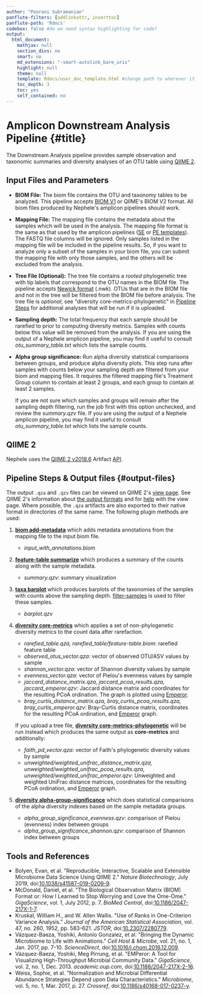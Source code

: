 ```yaml
---
author: "Poorani Subramanian"
panflute-filters: [addlinkattr, inserttoc]
panflute-path: 'Rdocs'
codebox: false #do we need syntax highlighting for code?
output:
  html_document:
    mathjax: null
    section_divs: no
    smart: no
    md_extensions: "-smart-autolink_bare_uris"
    highlight: null
    theme: null
    template: Rdocs/user_doc_template.html #change path to wherever it is
    toc_depth: 3
    toc: yes
    self_contained: no
---
```


# Amplicon Downstream Analysis Pipeline {#title}

The Downstream Analysis pipeline provides sample observation and taxonomic summaries and diversity analyses of an OTU table using [QIIME 2](https://qiime2.org).

## Input Files and Parameters

- **BIOM File:** The biom file contains the OTU and taxonomy tables to be analyzed.  This pipeline accepts [BIOM V1](http://biom-format.org/documentation/format_versions/biom-1.0.html) or QIIME's BIOM V2 format.  All biom files produced by Nephele's amplicon pipelines should work.

- **Mapping File:** The mapping file contains the metadata about the samples which will be used in the analysis.  The mapping file format is the same as that used by the amplicon pipelines (<a href="{{ se_map_url }}" target="_blank" rel="noopener noreferrer">SE</a> or <a href="{{ pe_map_url }}" target="_blank" rel="noopener noreferrer">PE templates</a>).  The FASTQ file columns will be ignored.  Only samples listed in the mapping file will be included in the pipeline results.  So, if you want to analyze only a subset of the samples in your biom file, you can submit the mapping file with only those samples, and the others will be excluded from the analysis.

- **Tree File (Optional):** The tree file contains a *rooted* phylogenetic tree with tip labels that correspond to the OTU names in the BIOM file.  The pipeline accepts [Newick format](https://en.wikipedia.org/wiki/Newick_format) (.nwk).  OTUs that are in the BIOM file and not in the tree will be filtered from the BIOM file before analysis.  The tree file is *optional*; see "diversity core-metrics-phylogenetic" in [Pipeline Steps](#output-files) for additional analyses that will be run if it is uploaded.

- **Sampling depth:**  The total frequency that each sample should be rarefied to prior to computing diversity metrics.  Samples with counts below this value will be removed from the analysis.  If you are using the output of a Nephele amplicon pipeline, you may find it useful to consult *otu_summary_table.txt* which lists the sample counts.

- **Alpha group significance:** Run alpha diversity statistical comparisons between groups, and produce alpha diversity plots.  This step runs after samples with counts below your sampling depth are filtered from your biom and mapping files.  It requires the filtered mapping file's Treatment Group column to contain at least 2 groups, and each group to contain at least 2 samples.

  If you are not sure which samples and groups will remain after the sampling depth filtering, run the job first with this option unchecked, and review the *summary.qzv* file.  If you are using the output of a Nephele amplicon pipeline, you may find it useful to consult *otu_summary_table.txt* which lists the sample counts.

## QIIME 2

Nephele uses the [QIIME 2 v2018.6](https://docs.qiime2.org/2018.6/) Artifact [API](https://docs.qiime2.org/2018.6/interfaces/artifact-api/).

## Pipeline Steps & Output files {#output-files}

The output `.qza` and `.qzv` files can be viewed on QIIME 2's [view page](https://view.qiime2.org). See QIIME 2's information about [the output formats](https://docs.qiime2.org/2018.6/concepts/#data-files-visualizations) and for [help](https://view.qiime2.org/about) with the view page.  Where possible, the `.qza` artifacts are also exported to their native format in directories of the same name.  The following plugin methods are used:

1. **[biom add-metadata](http://biom-format.org/documentation/adding_metadata.html)** which adds metadata annotations from the mapping file to the input biom file.
   
   - *input_with_annotations.biom*
2. [**feature-table summarize**](https://docs.qiime2.org/2018.6/plugins/available/feature-table/summarize/) which produces a summary of the counts along with the sample metadata.
   
   - *summary.qzv*: summary visualization
3. [**taxa barplot**](https://docs.qiime2.org/2018.6/plugins/available/taxa/barplot/) which produces barplots of the taxonomies of the samples with counts above the sampling depth.  [filter-samples](https://docs.qiime2.org/2018.6/plugins/available/feature-table/filter-samples/) is used to filter these samples.
   
   - *barplot.qzv*
4. [**diversity core-metrics**](https://docs.qiime2.org/2018.6/plugins/available/diversity/core-metrics/) which applies a set of non-phylogenetic diversity metrics to the count data after rarefaction.
   - *rarefied_table.qza, rarefied_table/feature-table.biom*: rarefied feature table
   - *observed_otus_vector.qza*: vector of observed OTU/ASV values by sample
   - *shannon_vector.qza*: vector of Shannon diversity values by sample
   - *evenness_vector.qza*: vector of Pielou's evenness values by sample
   - *jaccard_distance_matrix.qza,  jaccard_pcoa_results.qza,  jaccard_emperor.qzv*: Jaccard distance matrix and coordinates for the resulting PCoA ordination.  The graph is plotted using [Emperor](https://biocore.github.io/emperor/).
   - *bray_curtis_distance_matrix.qza, bray_curtis_pcoa_results.qza, bray_curtis_emperor.qzv*: Bray-Curtis distance matrix, coordinates for the resulting PCoA ordination, and [Emperor](https://biocore.github.io/emperor/) graph.

   If you upload a tree file, [**diversity core-metrics-phylogenetic**](https://docs.qiime2.org/2018.6/plugins/available/diversity/core-metrics-phylogenetic/) will be run instead which produces the same output as **core-metrics** and additionally:
   
   - *faith_pd_vector.qza*: vector of Faith's phylogenetic diversity values by sample
   - *unweighted/weighted_unifrac_distance_matrix.qza, unweighted/weighted_unifrac_pcoa_results.qza, unweighted/weighted_unifrac_emperor.qzv*: Unweighted and weighted UniFrac distance matrices, coordinates for the resulting PCoA ordination, and [Emperor](https://biocore.github.io/emperor/) graph.
5. [**diversity alpha-group-significance**](https://docs.qiime2.org/2018.6/plugins/available/diversity/alpha-group-significance/) which does statistical comparisons of the alpha diversity indexes based on the sample metadata groups.
   - *alpha_group_significance_evenness.qzv*:  comparison of Pielou (evenness) index between groups
   - *alpha_group_significance_shannon.qzv*:  comparison of Shannon index between groups

## Tools and References
- Bolyen, Evan, et al. "Reproducible, Interactive, Scalable and Extensible Microbiome Data Science Using QIIME 2." *Nature Biotechnology*, July 2019, doi:[10.1038/s41587-019-0209-9](https://doi.org/10.1038/s41587-019-0209-9).
- McDonald, Daniel, et al. "The Biological Observation Matrix (BIOM) Format or: How I Learned to Stop Worrying and Love the Ome-Ome." *GigaScience*, vol. 1, July 2012, p. 7. *BioMed Central*, doi:[10.1186/2047-217X-1-7](https://doi.org/10.1186/2047-217X-1-7).
- Kruskal, William H., and W. Allen Wallis. "Use of Ranks in One-Criterion Variance Analysis." *Journal of the American Statistical Association*, vol. 47, no. 260, 1952, pp. 583-621. *JSTOR*, doi:[10.2307/2280779](https://doi.org/10.2307/2280779).
- Vázquez-Baeza, Yoshiki, Antonio Gonzalez, et al. "Bringing the Dynamic Microbiome to Life with Animations." *Cell Host &amp; Microbe*, vol. 21, no. 1, Jan. 2017, pp. 7-10. *ScienceDirect*, doi:[10.1016/j.chom.2016.12.009](https://doi.org/10.1016/j.chom.2016.12.009).
- Vázquez-Baeza, Yoshiki, Meg Pirrung, et al. "EMPeror: A Tool for Visualizing High-Throughput Microbial Community Data." *GigaScience*, vol. 2, no. 1, Dec. 2013. *academic.oup.com*, doi:[10.1186/2047-217X-2-16](https://doi.org/10.1186/2047-217X-2-16).
- Weiss, Sophie, et al. "Normalization and Microbial Differential Abundance Strategies Depend upon Data Characteristics." *Microbiome*, vol. 5, no. 1, Mar. 2017, p. 27. *Crossref*, doi:[10.1186/s40168-017-0237-y](https://doi.org/10.1186/s40168-017-0237-y).



